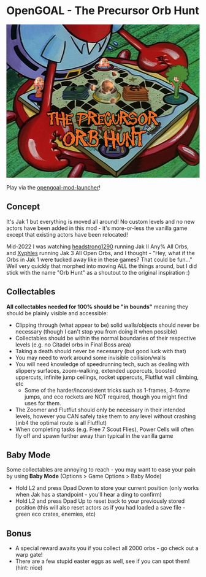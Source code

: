 # OpenGOAL - The Precursor Orb Hunt

<img src="https://raw.githubusercontent.com/dallmeyer/opengoal-orbhunt/main/ModImage.png" height="400">

Play via the [opengoal-mod-launcher](https://opengoal-unofficial-mods.github.io)!

## Concept
It's Jak 1 but everything is moved all around! No custom levels and no new actors have been added in this mod - it's more-or-less the vanilla game except that existing actors have been relocated!

Mid-2022 I was watching [headstrong1290](https://www.twitch.tv/headstrong1290) running Jak II Any% All Orbs, and [Xyphles](https://www.twitch.tv/xyphles) running Jak 3 All Open Orbs, and I thought - "Hey, what if the Orbs in Jak 1 were tucked away like in these games? That could be fun..." Well very quickly that morphed into moving ALL the things around, but I did stick with the name "Orb Hunt" as a shoutout to the original inspiration :)

## Collectables
**All collectables needed for 100% should be "in bounds"** meaning they should be plainly visible and accessible:
- Clipping through (what appear to be) solid walls/objects should never be necessary (though I can't stop you from doing it when possible)
- Collectables should be within the normal boundaries of their respective levels (e.g. no Citadel orbs in Final Boss area)
- Taking a death should never be necessary (but good luck with that)
- You may need to work around some invisible collision/walls
- You will need knowledge of speedrunning tech, such as dealing with slippery surfaces, zoom-walking, extended uppercuts, boosted uppercuts, infinite jump ceilings, rocket uppercuts, Flutflut wall climbing, etc
  - Some of the harder/inconsistent tricks such as 1-frames, 3-frame jumps, and eco rockets are NOT required, though you might find uses for them.
- The Zoomer and Flutflut should only be necessary in their intended levels, however you CAN safely take them to any level without crashing (inb4 the optimal route is all Flutflut)
- When completing tasks (e.g. Free 7 Scout Flies), Power Cells will often fly off and spawn further away than typical in the vanilla game

## Baby Mode  
Some collectables are annoying to reach - you may want to ease your pain by using **Baby Mode** (Options > Game Options > Baby Mode)
- Hold L2 and press Dpad Down to store your current position (only works when Jak has a standpoint - you'll hear a ding to confirm)
- Hold L2 and press Dpad Up to reset back to your previously stored position (this will also reset actors as if you had loaded a save file - green eco crates, enemies, etc)

## Bonus
- A special reward awaits you if you collect all 2000 orbs - go check out a warp gate!
- There are a few stupid easter eggs as well, see if you can spot them! (hint: nice)
